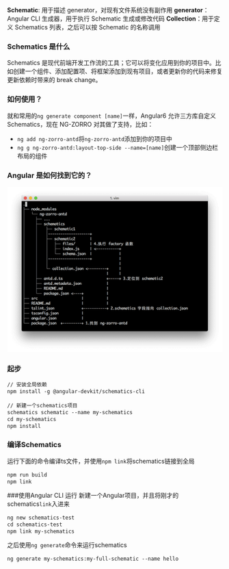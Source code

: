 **Schematic**: 用于描述 generator，对现有文件系统没有副作用
**generator**：Angular CLI 生成器，用于执行 Schematic 生成或修改代码
**Collection**：用于定义 Schematics 列表，之后可以按 Schematic 的名称调用

### Schematics 是什么

Schematics 是现代前端开发工作流的工具；它可以将变化应用到你的项目中。比如创建一个组件、添加配置项、将框架添加到现有项目，或者更新你的代码来修复更新依赖时带来的 break change。

### 如何使用？

就和常用的`ng generate component [name]`一样，Angular6 允许三方库自定义 Schematics，现在 NG-ZORRO 对其做了支持，比如：

- `ng add ng-zorro-antd`将`ng-zorro-antd`添加到你的项目中
- `ng g ng-zorro-antd:layout-top-side --name=[name]`创建一个顶部侧边栏布局的组件

### Angular 是如何找到它的？

![图片](../assets/images/tree.png)

### 起步
```
// 安装全局依赖
npm install -g @angular-devkit/schematics-cli

// 新建一个schematics项目
schematics schematic --name my-schematics
cd my-schematics
npm install 
```

### 编译Schematics
运行下面的命令编译ts文件，并使用`npm link`将schematics链接到全局
```
npm run build
npm link
```
###使用Angular CLI 运行
新建一个Angular项目，并且将刚才的schematics`link`入进来
```
ng new schematics-test
cd schematics-test
npm link my-schematics
```
之后使用`ng generate`命令来运行schematics
```
ng generate my-schematics:my-full-schematic --name hello
```


